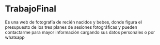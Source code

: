 # TrabajoFinal
Es una web de fotografía de recién nacidos y bebes, donde figura el presupuesto de los tres planes de sesiones fotográficas y pueden contactarme para mayor información cargando sus datos personales o por whatsapp
